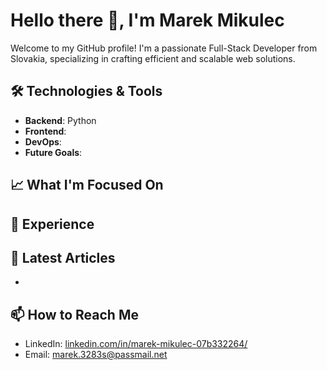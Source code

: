 <!--
**MMikulec/MMikulec** is a ✨ _special_ ✨ repository because its `README.md` (this file) appears on your GitHub profile.

Here are some ideas to get you started:

- 🔭 I’m currently working on ...
- 🌱 I’m currently learning ...
- 👯 I’m looking to collaborate on ...
- 🤔 I’m looking for help with ...
- 💬 Ask me about ...
- 📫 How to reach me: ...
- 😄 Pronouns: ...
- ⚡ Fun fact: ...
-->
# Hello there 👋, I'm Marek Mikulec

Welcome to my GitHub profile! I'm a passionate Full-Stack Developer from Slovakia, specializing in crafting efficient and scalable web solutions.


## 🛠️ Technologies & Tools

- **Backend**: Python
- **Frontend**: 
- **DevOps**: 
- **Future Goals**: 

## 📈 What I'm Focused On


## 💼 Experience


## 📝 Latest Articles

-

## 📫 How to Reach Me

- LinkedIn: [linkedin.com/in/marek-mikulec-07b332264/](https://www.linkedin.com/in/marek-mikulec-07b332264/)
- Email: [marek.3283s@passmail.net](mailto:marek.3283s@passmail.net)

